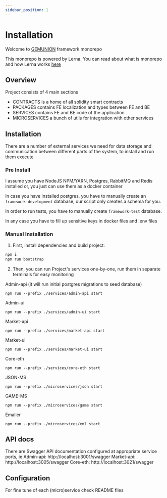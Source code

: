 ```yaml
---
sidebar_position: 1
---
```


# Installation

Welcome to [GEMUNION](https://www.gemunion.io/) framework monorepo

This monorepo is powered by Lerna. You can read about what is monorepo and how Lerna
works [here](https://github.com/lerna/lerna)

## Overview

Project consists of 4 main sections

- CONTRACTS is a home of all solidity smart contracts
- PACKAGES contains FE localization and types between FE and BE
- SERVICES contains FE and BE code of the application
- MICROSERVICES a bunch of utils for integration with other services

## Installation

There are a number of external services we need for data storage and communication between different parts of the
system, to install and run them execute

### Pre Install

I assume you have NodeJS NPM/YARN, Postgres, RabbitMQ and Redis installed
or, you just can use them as a docker container

In case you have installed postgres, you have to manually create an `framework-development` database,
our script only creates a schema for you.

In order to run tests, you have to manually create `framework-test` database.

In any case you have to fill up sensitive keys in docker files and .env files

### Manual Installation

1. First, install dependencies and build project:

```bash
npm i
npm run bootstrap
```

2. Then, you can run Project's services one-by-one, run them in separate terminals for easy monitoring

Admin-api (it will run initial postgres migrations to seed database)

```shell script
npm run --prefix ./services/admin-api start
```

Admin-ui

```shell script
npm run --prefix ./services/admin-ui start
```

Market-api

```shell script
npm run --prefix ./services/market-api start
```

Market-ui

```shell script
npm run --prefix ./services/market-ui start
```

Core-eth

```shell script
npm run --prefix ./services/core-eth start
```

JSON-MS

```shell script
npm run --prefix ./microservices/json start
```

GAME-MS

```shell script
npm run --prefix ./microservices/game start
```

Emailer

```shell script
npm run --prefix ./microservices/eml start
```

## API docs

There are Swagger API documentation configured at appropriate service ports, ie
Admin-api: http://localhost:3001/swagger
Market-api: http://localhost:3005/swagger
Core-eth: http://localhost:3021/swagger

## Configuration

For fine tune of each (micro)service check README files

